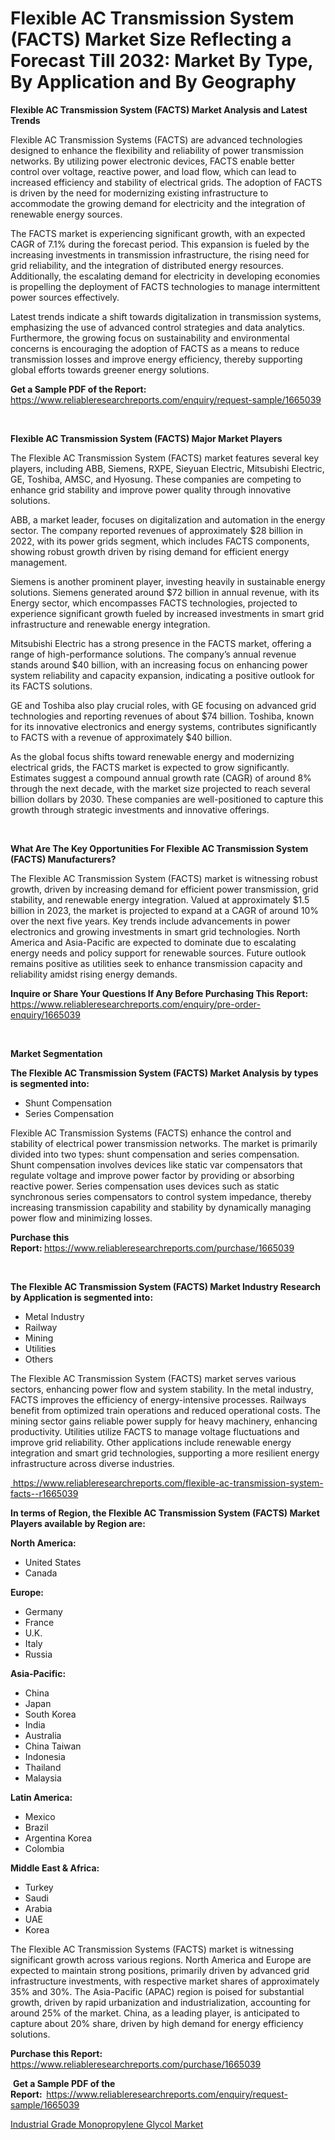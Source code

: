 <p><h1>Flexible AC Transmission System (FACTS) Market Size Reflecting a Forecast Till 2032: Market By Type, By Application and By Geography</h1></p><p><strong>Flexible AC Transmission System (FACTS) Market Analysis and Latest Trends</strong></p>
<p><p>Flexible AC Transmission Systems (FACTS) are advanced technologies designed to enhance the flexibility and reliability of power transmission networks. By utilizing power electronic devices, FACTS enable better control over voltage, reactive power, and load flow, which can lead to increased efficiency and stability of electrical grids. The adoption of FACTS is driven by the need for modernizing existing infrastructure to accommodate the growing demand for electricity and the integration of renewable energy sources.</p><p>The FACTS market is experiencing significant growth, with an expected CAGR of 7.1% during the forecast period. This expansion is fueled by the increasing investments in transmission infrastructure, the rising need for grid reliability, and the integration of distributed energy resources. Additionally, the escalating demand for electricity in developing economies is propelling the deployment of FACTS technologies to manage intermittent power sources effectively.</p><p>Latest trends indicate a shift towards digitalization in transmission systems, emphasizing the use of advanced control strategies and data analytics. Furthermore, the growing focus on sustainability and environmental concerns is encouraging the adoption of FACTS as a means to reduce transmission losses and improve energy efficiency, thereby supporting global efforts towards greener energy solutions.</p></p>
<p><strong>Get a Sample PDF of the Report:&nbsp;</strong> <a href="https://www.reliableresearchreports.com/enquiry/request-sample/1665039?utm_campaign=3012&utm_medium=2&utm_source=Github&utm_content=ia&utm_term=02042025&utm_id=flexible-ac-transmission-system-facts">https://www.reliableresearchreports.com/enquiry/request-sample/1665039</a></p>
<p>&nbsp;</p>
<p><strong>Flexible AC Transmission System (FACTS) Major Market Players</strong></p>
<p><p>The Flexible AC Transmission System (FACTS) market features several key players, including ABB, Siemens, RXPE, Sieyuan Electric, Mitsubishi Electric, GE, Toshiba, AMSC, and Hyosung. These companies are competing to enhance grid stability and improve power quality through innovative solutions.</p><p>ABB, a market leader, focuses on digitalization and automation in the energy sector. The company reported revenues of approximately $28 billion in 2022, with its power grids segment, which includes FACTS components, showing robust growth driven by rising demand for efficient energy management.</p><p>Siemens is another prominent player, investing heavily in sustainable energy solutions. Siemens generated around $72 billion in annual revenue, with its Energy sector, which encompasses FACTS technologies, projected to experience significant growth fueled by increased investments in smart grid infrastructure and renewable energy integration.</p><p>Mitsubishi Electric has a strong presence in the FACTS market, offering a range of high-performance solutions. The company’s annual revenue stands around $40 billion, with an increasing focus on enhancing power system reliability and capacity expansion, indicating a positive outlook for its FACTS solutions.</p><p>GE and Toshiba also play crucial roles, with GE focusing on advanced grid technologies and reporting revenues of about $74 billion. Toshiba, known for its innovative electronics and energy systems, contributes significantly to FACTS with a revenue of approximately $40 billion.</p><p>As the global focus shifts toward renewable energy and modernizing electrical grids, the FACTS market is expected to grow significantly. Estimates suggest a compound annual growth rate (CAGR) of around 8% through the next decade, with the market size projected to reach several billion dollars by 2030. These companies are well-positioned to capture this growth through strategic investments and innovative offerings.</p></p>
<p>&nbsp;</p>
<p><strong>What Are The Key Opportunities For Flexible AC Transmission System (FACTS) Manufacturers?</strong></p>
<p><p>The Flexible AC Transmission System (FACTS) market is witnessing robust growth, driven by increasing demand for efficient power transmission, grid stability, and renewable energy integration. Valued at approximately $1.5 billion in 2023, the market is projected to expand at a CAGR of around 10% over the next five years. Key trends include advancements in power electronics and growing investments in smart grid technologies. North America and Asia-Pacific are expected to dominate due to escalating energy needs and policy support for renewable sources. Future outlook remains positive as utilities seek to enhance transmission capacity and reliability amidst rising energy demands.</p></p>
<p><strong>Inquire or Share Your Questions If Any Before Purchasing This Report:</strong> <a href="https://www.reliableresearchreports.com/enquiry/pre-order-enquiry/1665039?utm_campaign=3012&utm_medium=2&utm_source=Github&utm_content=ia&utm_term=02042025&utm_id=flexible-ac-transmission-system-facts">https://www.reliableresearchreports.com/enquiry/pre-order-enquiry/1665039</a></p>
<p>&nbsp;</p>
<p><strong>Market Segmentation</strong></p>
<p><strong>The Flexible AC Transmission System (FACTS) Market Analysis by types is segmented into:</strong></p>
<p><ul><li>Shunt Compensation</li><li>Series Compensation</li></ul></p>
<p><p>Flexible AC Transmission Systems (FACTS) enhance the control and stability of electrical power transmission networks. The market is primarily divided into two types: shunt compensation and series compensation. Shunt compensation involves devices like static var compensators that regulate voltage and improve power factor by providing or absorbing reactive power. Series compensation uses devices such as static synchronous series compensators to control system impedance, thereby increasing transmission capability and stability by dynamically managing power flow and minimizing losses.</p></p>
<p><strong>Purchase this Report:&nbsp;</strong><a href="https://www.reliableresearchreports.com/purchase/1665039?utm_campaign=3012&utm_medium=2&utm_source=Github&utm_content=ia&utm_term=02042025&utm_id=flexible-ac-transmission-system-facts">https://www.reliableresearchreports.com/purchase/1665039</a></p>
<p>&nbsp;</p>
<p><strong>The Flexible AC Transmission System (FACTS) Market Industry Research by Application is segmented into:</strong></p>
<p><ul><li>Metal Industry</li><li>Railway</li><li>Mining</li><li>Utilities</li><li>Others</li></ul></p>
<p><p>The Flexible AC Transmission System (FACTS) market serves various sectors, enhancing power flow and system stability. In the metal industry, FACTS improves the efficiency of energy-intensive processes. Railways benefit from optimized train operations and reduced operational costs. The mining sector gains reliable power supply for heavy machinery, enhancing productivity. Utilities utilize FACTS to manage voltage fluctuations and improve grid reliability. Other applications include renewable energy integration and smart grid technologies, supporting a more resilient energy infrastructure across diverse industries.</p></p>
<p><a href="https://www.reliableresearchreports.com/flexible-ac-transmission-system-facts--r1665039?utm_campaign=3012&utm_medium=2&utm_source=Github&utm_content=ia&utm_term=02042025&utm_id=flexible-ac-transmission-system-facts">&nbsp;https://www.reliableresearchreports.com/flexible-ac-transmission-system-facts--r1665039</a></p>
<p><strong>In terms of Region, the Flexible AC Transmission System (FACTS) Market Players available by Region are:</strong></p>
<p>
    <p> <strong> North America: </strong>
        <ul>
            <li>United States</li>
            <li>Canada</li>
        </ul>
        </p> 
    <p> <strong> Europe: </strong>
        <ul>
            <li>Germany</li>
            <li>France</li>
            <li>U.K.</li>
            <li>Italy</li>
            <li>Russia</li>
        </ul>
        </p> 
    <p> <strong> Asia-Pacific: </strong>
        <ul>
            <li>China</li>
            <li>Japan</li>
            <li>South Korea</li>
            <li>India</li>
            <li>Australia</li>
            <li>China Taiwan</li>
            <li>Indonesia</li>
            <li>Thailand</li>
            <li>Malaysia</li>
        </ul>
        </p> 
    <p> <strong> Latin America: </strong>
        <ul>
            <li>Mexico</li>
            <li>Brazil</li>
            <li>Argentina Korea</li>
            <li>Colombia</li>
        </ul>
        </p> 
    <p> <strong> Middle East & Africa: </strong>
        <ul>
            <li>Turkey</li>
            <li>Saudi</li>
            <li>Arabia</li>
            <li>UAE</li>
            <li>Korea</li>
        </ul>
    </p>
    </p>
<p><p>The Flexible AC Transmission Systems (FACTS) market is witnessing significant growth across various regions. North America and Europe are expected to maintain strong positions, primarily driven by advanced grid infrastructure investments, with respective market shares of approximately 35% and 30%. The Asia-Pacific (APAC) region is poised for substantial growth, driven by rapid urbanization and industrialization, accounting for around 25% of the market. China, as a leading player, is anticipated to capture about 20% share, driven by high demand for energy efficiency solutions.</p></p>
<p><strong>Purchase this Report: </strong><a href="https://www.reliableresearchreports.com/purchase/1665039?utm_campaign=3012&utm_medium=2&utm_source=Github&utm_content=ia&utm_term=02042025&utm_id=flexible-ac-transmission-system-facts">https://www.reliableresearchreports.com/purchase/1665039</a></p>
<p>&nbsp;<strong>Get a Sample PDF of the Report:&nbsp;&nbsp;</strong><a href="https://www.reliableresearchreports.com/enquiry/request-sample/1665039?utm_campaign=3012&utm_medium=2&utm_source=Github&utm_content=ia&utm_term=02042025&utm_id=flexible-ac-transmission-system-facts">https://www.reliableresearchreports.com/enquiry/request-sample/1665039</a></p>
<p><strong></strong></p>
<p><p><a href="https://github.com/genayziben/Market-Research-Report-List-1/blob/main/industrial-grade-monopropylene-glycol-market.md?utm_campaign=3012&utm_medium=2&utm_source=Github&utm_content=ia&utm_term=02042025&utm_id=flexible-ac-transmission-system-facts">Industrial Grade Monopropylene Glycol Market</a></p></p>